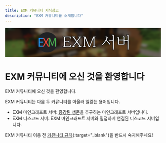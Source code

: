 ```yaml
---
title: EXM 커뮤니티 지식창고
description: "EXM 커뮤니티를 소개합니다"
---
```

![Header](assets/header_slim.png)

# EXM 커뮤니티에 오신 것을 환영합니다
EXM 커뮤니티에 오신 것을 환영합니다.

EXM 커뮤니티는 다음 두 커뮤니티를 아울러 일컫는 용어입니다.

  * EXM 마인크래프트 서버: <abbr title="Augmented Survival">증강된 생존</abbr>을 추구하는 마인크래프트 서버입니다.
  * EXM 디스코드 서버: EXM 마인크래프트 서버와 밀접하게 연결된 디스코드 서버입니다.
 
 EXM 커뮤니티 이용 전 [커뮤니티 규칙](rule/index.md){:target="_blank"}을 반드시 숙지해주세요!
 
